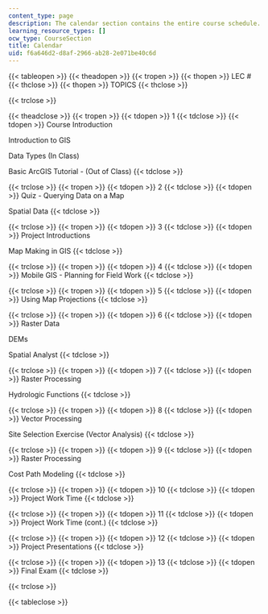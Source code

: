 ```yaml
---
content_type: page
description: The calendar section contains the entire course schedule.
learning_resource_types: []
ocw_type: CourseSection
title: Calendar
uid: f6a646d2-d8af-2966-ab28-2e071be40c6d
---
```


{{< tableopen >}}
{{< theadopen >}}
{{< tropen >}}
{{< thopen >}}
LEC #
{{< thclose >}}
{{< thopen >}}
TOPICS
{{< thclose >}}

{{< trclose >}}

{{< theadclose >}}
{{< tropen >}}
{{< tdopen >}}
1
{{< tdclose >}}
{{< tdopen >}}
Course Introduction  
  
Introduction to GIS  
  
Data Types (In Class)  
  
Basic ArcGIS Tutorial - (Out of Class)
{{< tdclose >}}

{{< trclose >}}
{{< tropen >}}
{{< tdopen >}}
2
{{< tdclose >}}
{{< tdopen >}}
Quiz - Querying Data on a Map  
  
Spatial Data
{{< tdclose >}}

{{< trclose >}}
{{< tropen >}}
{{< tdopen >}}
3
{{< tdclose >}}
{{< tdopen >}}
Project Introductions  
  
Map Making in GIS
{{< tdclose >}}

{{< trclose >}}
{{< tropen >}}
{{< tdopen >}}
4
{{< tdclose >}}
{{< tdopen >}}
Mobile GIS - Planning for Field Work
{{< tdclose >}}

{{< trclose >}}
{{< tropen >}}
{{< tdopen >}}
5
{{< tdclose >}}
{{< tdopen >}}
Using Map Projections
{{< tdclose >}}

{{< trclose >}}
{{< tropen >}}
{{< tdopen >}}
6
{{< tdclose >}}
{{< tdopen >}}
Raster Data  
  
DEMs  
  
Spatial Analyst
{{< tdclose >}}

{{< trclose >}}
{{< tropen >}}
{{< tdopen >}}
7
{{< tdclose >}}
{{< tdopen >}}
Raster Processing  
  
Hydrologic Functions
{{< tdclose >}}

{{< trclose >}}
{{< tropen >}}
{{< tdopen >}}
8
{{< tdclose >}}
{{< tdopen >}}
Vector Processing  
  
Site Selection Exercise (Vector Analysis)
{{< tdclose >}}

{{< trclose >}}
{{< tropen >}}
{{< tdopen >}}
9
{{< tdclose >}}
{{< tdopen >}}
Raster Processing  
  
Cost Path Modeling
{{< tdclose >}}

{{< trclose >}}
{{< tropen >}}
{{< tdopen >}}
10
{{< tdclose >}}
{{< tdopen >}}
Project Work Time
{{< tdclose >}}

{{< trclose >}}
{{< tropen >}}
{{< tdopen >}}
11
{{< tdclose >}}
{{< tdopen >}}
Project Work Time (cont.)
{{< tdclose >}}

{{< trclose >}}
{{< tropen >}}
{{< tdopen >}}
12
{{< tdclose >}}
{{< tdopen >}}
Project Presentations
{{< tdclose >}}

{{< trclose >}}
{{< tropen >}}
{{< tdopen >}}
13
{{< tdclose >}}
{{< tdopen >}}
Final Exam
{{< tdclose >}}

{{< trclose >}}

{{< tableclose >}}